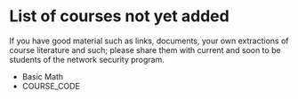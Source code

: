 # List of courses not yet added

If you have good material such as links, documents, your own extractions of course literature and such; please share them with current and soon to be students of the network security program.

*  Basic Math
* COURSE_CODE
